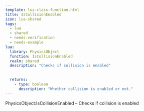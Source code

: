 ```yaml
---
template: lua-class-function.html
title: IsCollisionEnabled
icon: lua-shared
tags:
  - lua
  - shared
  - needs-verification
  - needs-example
lua:
  library: PhysicsObject
  function: IsCollisionEnabled
  realm: shared
  description: "Checks if collision is enabled"
  
  
  returns:
    - type: boolean
      description: "Whether collision is enabled or not."
---
```


<div class="lua__search__keywords">
PhysicsObject:IsCollisionEnabled &#x2013; Checks if collision is enabled
</div>
